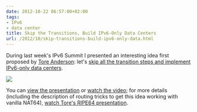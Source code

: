 ```yaml
---
date: 2012-10-22 06:57:00+02:00
tags:
- IPv6
- data center
title: Skip the Transitions, Build IPv6-Only Data Centers
url: /2012/10/skip-transitions-build-ipv6-only-data.html
---
```

During last week's IPv6 Summit I presented an interesting idea first proposed by [Tore Anderson](https://twitter.com/toreanderson): let's [skip all the transition steps and implement IPv6-only data centers](/2012/05/ipv6-only-data-center-built-by-tore.html).

[![](/2012/10/s400-IPv6DCTypicalSteps.jpg)](https://my.ipspace.net/bin/get/IPv6E101/Skip%20the%20Transitions%2C%20Jump%20Straight%20into%20IPv6.pdf?doccode=IPv6E101)

You can [view the presentation](https://my.ipspace.net/bin/get/IPv6E101/Skip%20the%20Transitions%2C%20Jump%20Straight%20into%20IPv6.pdf?doccode=IPv6E101) or [watch the video](https://video.arnes.si/portal/asset.zul?id=j1QUfBUJWlr45fSJnkMsyh1W); for more details (including the description of routing tricks to get this idea working with vanilla NAT64), [watch Tore's RIPE64 presentation](https://ripe64.ripe.net/archives/video/37/).
